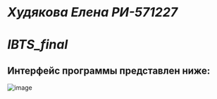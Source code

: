 # *Худякова Елена РИ-571227*
# *IBTS_final*


## Интерфейс программы представлен ниже:
![image](https://user-images.githubusercontent.com/87654857/175004860-35b4318c-346e-4c1c-aea7-4d4321e5a63f.png)
